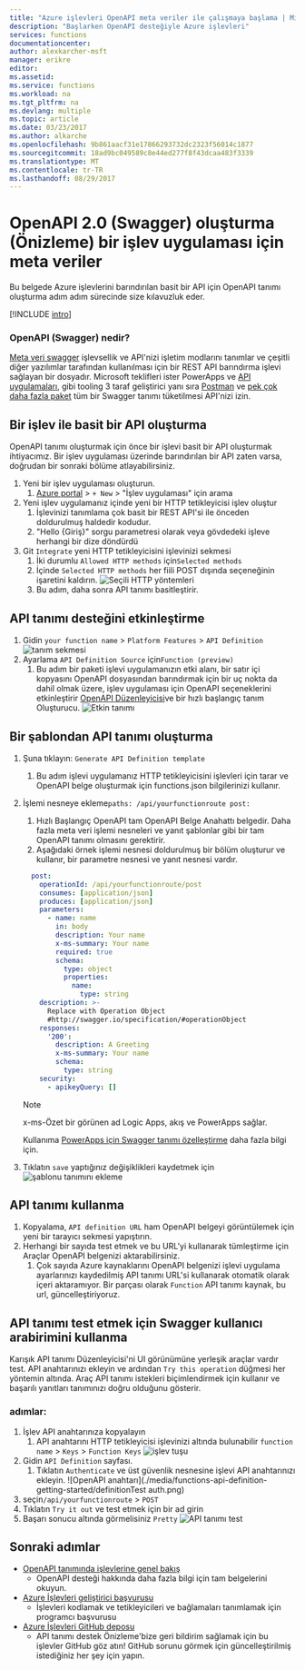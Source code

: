 ```yaml
---
title: "Azure işlevleri OpenAPI meta veriler ile çalışmaya başlama | Microsoft Docs"
description: "Başlarken OpenAPI desteğiyle Azure işlevleri"
services: functions
documentationcenter: 
author: alexkarcher-msft
manager: erikre
editor: 
ms.assetid: 
ms.service: functions
ms.workload: na
ms.tgt_pltfrm: na
ms.devlang: multiple
ms.topic: article
ms.date: 03/23/2017
ms.author: alkarche
ms.openlocfilehash: 9b861aacf31e17866293732dc2323f56014c1877
ms.sourcegitcommit: 18ad9bc049589c8e44ed277f8f43dcaa483f3339
ms.translationtype: MT
ms.contentlocale: tr-TR
ms.lasthandoff: 08/29/2017
---
```

# <a name="creating-openapi-20-swagger-metadata-for-a-function-app-preview"></a>OpenAPI 2.0 (Swagger) oluşturma (Önizleme) bir işlev uygulaması için meta veriler

Bu belgede Azure işlevlerini barındırılan basit bir API için OpenAPI tanımı oluşturma adım adım sürecinde size kılavuzluk eder.

[!INCLUDE [intro](../../includes/functions-bindings-intro.md)]

### <a name="what-is-openapi-swagger"></a>OpenAPI (Swagger) nedir?
[Meta veri swagger](http://swagger.io/) işlevsellik ve API'nizi işletim modlarını tanımlar ve çeşitli diğer yazılımlar tarafından kullanılması için bir REST API barındırma işlevi sağlayan bir dosyadır. Microsoft teklifleri ister PowerApps ve [API uygulamaları](https://docs.microsoft.com/azure/app-service-api/app-service-api-dotnet-get-started#a-idcodegena-generate-client-code-for-the-data-tier), gibi tooling 3 taraf geliştirici yanı sıra [Postman](https://www.getpostman.com/docs/importing_swagger) ve [pek çok daha fazla paket](http://swagger.io/tools/) tüm bir Swagger tanımı tüketilmesi API'nizi izin.

## <a name="prepare-function"></a>Bir işlev ile basit bir API oluşturma
  OpenAPI tanımı oluşturmak için önce bir işlevi basit bir API oluşturmak ihtiyacımız. Bir işlev uygulaması üzerinde barındırılan bir API zaten varsa, doğrudan bir sonraki bölüme atlayabilirsiniz.
1. Yeni bir işlev uygulaması oluşturun.
    1. [Azure portal](https://portal.azure.com)  >  `+ New` > "İşlev uygulaması" için arama
1. Yeni işlev uygulamanız içinde yeni bir HTTP tetikleyicisi işlev oluştur
    1. İşlevinizi tanımlama çok basit bir REST API'si ile önceden doldurulmuş haldedir kodudur.
    1. "Hello {Giriş}" sorgu parametresi olarak veya gövdedeki işleve herhangi bir dize döndürdü
1. Git `Integrate` yeni HTTP tetikleyicisini işlevinizi sekmesi
    1. İki durumlu `Allowed HTTP methods` için`Selected methods`
    1. İçinde `Selected HTTP methods` her fiili POST dışında seçeneğinin işaretini kaldırın.
    ![Seçili HTTP yöntemleri](./media/functions-api-definition-getting-started/selectedHTTPmethods.png)
    1. Bu adım, daha sonra API tanımı basitleştirir.

## <a name="enable"></a>API tanımı desteğini etkinleştirme
1. Gidin `your function name`  >  `Platform Features`  >  `API Definition` 
 ![tanım sekmesi](./media/functions-api-definition-getting-started/definitiontab.png)
1. Ayarlama `API Definition Source` için`Function (preview)`
    1. Bu adım bir paketi işlevi uygulamanızın etki alanı, bir satır içi kopyasını OpenAPI dosyasından barındırmak için bir uç nokta da dahil olmak üzere, işlev uygulaması için OpenAPI seçeneklerini etkinleştirir [OpenAPI Düzenleyicisi](http://editor.swagger.io)ve bir hızlı başlangıç tanım Oluşturucu.
![Etkin tanımı](./media/functions-api-definition-getting-started/enabledefinition.png)

## <a name="create-definition"></a>Bir şablondan API tanımı oluşturma
1. Şuna tıklayın: `Generate API Definition template`
    1. Bu adım işlevi uygulamanız HTTP tetikleyicisini işlevleri için tarar ve OpenAPI belge oluşturmak için functions.json bilgilerinizi kullanır.
1. İşlemi nesneye ekleme`paths: /api/yourfunctionroute post:`
    1. Hızlı Başlangıç OpenAPI tam OpenAPI Belge Anahattı belgedir. Daha fazla meta veri işlemi nesneleri ve yanıt şablonlar gibi bir tam OpenAPI tanımı olmasını gerektirir.
    1. Aşağıdaki örnek işlemi nesnesi doldurulmuş bir bölüm oluşturur ve kullanır, bir parametre nesnesi ve yanıt nesnesi vardır.
    
    ```yaml
      post:
        operationId: /api/yourfunctionroute/post
        consumes: [application/json]
        produces: [application/json]
        parameters:
          - name: name
            in: body
            description: Your name
            x-ms-summary: Your name
            required: true
            schema:
              type: object
              properties:
                name:
                  type: string
        description: >-
          Replace with Operation Object
          #http://swagger.io/specification/#operationObject
        responses:
          '200':
            description: A Greeting
            x-ms-summary: Your name
            schema:
              type: string
        security:
          - apikeyQuery: []
    ```
    
    > [!NOTE]
    >  x-ms-Özet bir görünen ad Logic Apps, akış ve PowerApps sağlar.
    >
    > Kullanıma [PowerApps için Swagger tanımı özelleştirme](https://powerapps.microsoft.com/tutorials/customapi-how-to-swagger/) daha fazla bilgi için.

1. Tıklatın `save` yaptığınız değişiklikleri kaydetmek için ![şablonu tanımını ekleme](./media/functions-api-definition-getting-started/addingtemplate.png)

## <a name="use-definition"></a>API tanımı kullanma
1. Kopyalama, `API definition URL` ham OpenAPI belgeyi görüntülemek için yeni bir tarayıcı sekmesi yapıştırın.
1. Herhangi bir sayıda test etmek ve bu URL'yi kullanarak tümleştirme için Araçlar OpenAPI belgenizi aktarabilirsiniz.
    1. Çok sayıda Azure kaynaklarını OpenAPI belgenizi işlevi uygulama ayarlarınızı kaydedilmiş API tanımı URL'si kullanarak otomatik olarak içeri aktaramıyor. Bir parçası olarak `Function` API tanımı kaynak, bu url, güncelleştiriyoruz.


## <a name="test-definition"></a>API tanımı test etmek için Swagger kullanıcı arabirimini kullanma
Karışık API tanımı Düzenleyicisi'ni UI görünümüne yerleşik araçlar vardır test. API anahtarınızı ekleyin ve ardından `Try this operation` düğmesi her yöntemin altında. Araç API tanımı istekleri biçimlendirmek için kullanır ve başarılı yanıtları tanımınızı doğru olduğunu gösterir.

### <a name="steps"></a>adımlar:

1. İşlev API anahtarınıza kopyalayın
    1. API anahtarını HTTP tetikleyicisi işlevinizi altında bulunabilir `function name` > `Keys` > `Function Keys` 
   ![işlev tuşu](./media/functions-api-definition-getting-started/functionkey.png)
1. Gidin `API Definition` sayfası.
    1. Tıklatın `Authenticate` ve üst güvenlik nesnesine işlevi API anahtarınızı ekleyin.
  ![OpenAPI anahtarı](./media/functions-api-definition-getting-started/definitionTest auth.png)
1. seçin`/api/yourfunctionroute` > `POST`
1. Tıklatın `Try it out` ve test etmek için bir ad girin
1. Başarı sonucu altında görmelisiniz `Pretty` 
 ![API tanımı test](./media/functions-api-definition-getting-started/definitionTest.png)

## <a name="next-steps"></a>Sonraki adımlar
* [OpenAPI tanımında işlevlerine genel bakış](functions-api-definition.md)
  * OpenAPI desteği hakkında daha fazla bilgi için tam belgelerini okuyun.
* [Azure İşlevleri geliştirici başvurusu](functions-reference.md)  
  * İşlevleri kodlamak ve tetikleyicileri ve bağlamaları tanımlamak için programcı başvurusu
* [Azure İşlevleri GitHub deposu](https://github.com/Azure/Azure-Functions/)
  * API tanımı destek Önizleme'bize geri bildirim sağlamak için bu işlevler GitHub göz atın! GitHub sorunu görmek için güncelleştirilmiş istediğiniz her şey için yapın.
